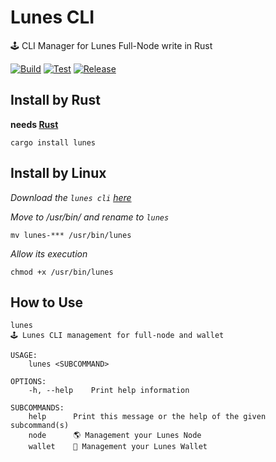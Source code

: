 # Lunes CLI

🕹 CLI Manager for Lunes Full-Node write in Rust

[![Build](https://github.com/lunes-platform/lunes-cli/actions/workflows/build.yml/badge.svg)](https://github.com/lunes-platform/lunes-cli/actions/workflows/build.yml)
[![Test](https://github.com/lunes-platform/lunes-cli/actions/workflows/test.yml/badge.svg?branch=main)](https://github.com/lunes-platform/lunes-cli/actions/workflows/test.yml)
[![Release](https://img.shields.io/github/v/release/lunes-platform/lunes-cli)](https://github.com/lunes-platform/lunes-cli/releases)

## Install by Rust

**needs [Rust]()**
```
cargo install lunes
```

## Install by Linux

_Download the `lunes cli` [here](https://github.com/lunes-platform/lunes-cli/releases)_

*Move to /usr/bin/ and rename to `lunes`*
```
mv lunes-*** /usr/bin/lunes
```

_Allow its execution_

```
chmod +x /usr/bin/lunes
```

<!--
## Windowns

1. download the `lunes-windows.exe` [here](https://github.com/lunes-platform/lunes-cli/releases)
2. `rename lunes-windowns.exe lunes.exe`
3. move `lunes.exe` to `C:\Windows\lunes.exe`
4. open start menu:
   - search for **edit environment variables** and open
   - click in **environment variables** > **system variables** > **new**
   - **variable name:** `lunes`
   - **variable value:** `C:\Windows\lunes.exe`
5. **restart the command prompt** -->

## How to Use

```
lunes
🕹 Lunes CLI management for full-node and wallet

USAGE:
    lunes <SUBCOMMAND>

OPTIONS:
    -h, --help    Print help information

SUBCOMMANDS:
    help      Print this message or the help of the given subcommand(s)
    node      🌎 Management your Lunes Node
    wallet    🔑 Management your Lunes Wallet
```
